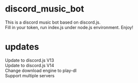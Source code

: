 # discord_music_bot
This is a discord music bot based on discord.js.<br>
Fill in your token, run index.js under node.js environment. Enjoy!
# updates
Update to discord.js V13<br>
Update to discord.js V14<br>
Change download engine to play-dl<br>
Support multiple servers
